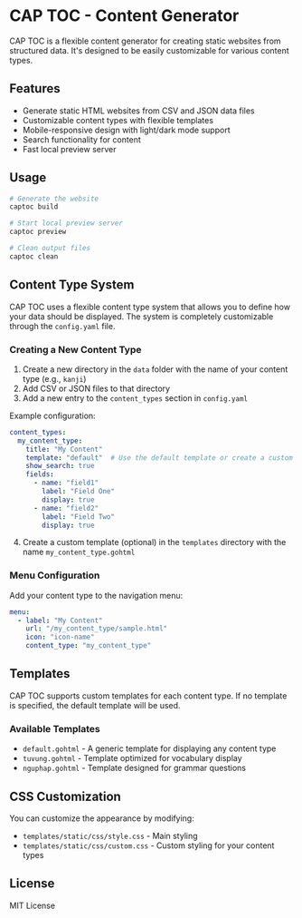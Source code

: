 # CAP TOC - Content Generator

CAP TOC is a flexible content generator for creating static websites from structured data. It's designed to be easily customizable for various content types.

## Features

- Generate static HTML websites from CSV and JSON data files
- Customizable content types with flexible templates
- Mobile-responsive design with light/dark mode support
- Search functionality for content
- Fast local preview server

## Usage

```bash
# Generate the website
captoc build

# Start local preview server
captoc preview

# Clean output files
captoc clean
```

## Content Type System

CAP TOC uses a flexible content type system that allows you to define how your data should be displayed. The system is completely customizable through the `config.yaml` file.

### Creating a New Content Type

1. Create a new directory in the `data` folder with the name of your content type (e.g., `kanji`)
2. Add CSV or JSON files to that directory
3. Add a new entry to the `content_types` section in `config.yaml`

Example configuration:

```yaml
content_types:
  my_content_type:
    title: "My Content"
    template: "default"  # Use the default template or create a custom one
    show_search: true
    fields:
      - name: "field1"
        label: "Field One"
        display: true
      - name: "field2"
        label: "Field Two"
        display: true
```

4. Create a custom template (optional) in the `templates` directory with the name `my_content_type.gohtml`

### Menu Configuration

Add your content type to the navigation menu:

```yaml
menu:
  - label: "My Content"
    url: "/my_content_type/sample.html"
    icon: "icon-name"
    content_type: "my_content_type"
```

## Templates

CAP TOC supports custom templates for each content type. If no template is specified, the default template will be used.

### Available Templates

- `default.gohtml` - A generic template for displaying any content type
- `tuvung.gohtml` - Template optimized for vocabulary display
- `nguphap.gohtml` - Template designed for grammar questions

## CSS Customization

You can customize the appearance by modifying:

- `templates/static/css/style.css` - Main styling
- `templates/static/css/custom.css` - Custom styling for your content types

## License

MIT License 